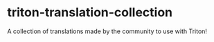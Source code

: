 # triton-translation-collection
A collection of translations made by the community to use with Triton!
